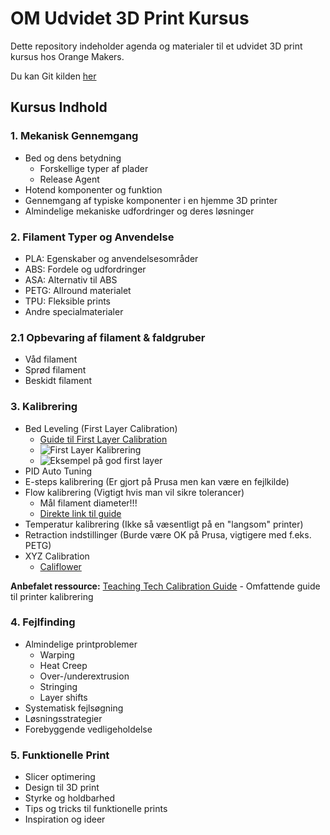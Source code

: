 # OM Udvidet 3D Print Kursus

Dette repository indeholder agenda og materialer til et udvidet 3D print kursus hos Orange Makers.

Du kan Git kilden [her](https://github.com/zenturacp/OMUdvidet3DPrint)

## Kursus Indhold

### 1. Mekanisk Gennemgang
- Bed og dens betydning
  - Forskellige typer af plader
  - Release Agent
- Hotend komponenter og funktion
- Gennemgang af typiske komponenter i en hjemme 3D printer
- Almindelige mekaniske udfordringer og deres løsninger

### 2. Filament Typer og Anvendelse
- PLA: Egenskaber og anvendelsesområder
- ABS: Fordele og udfordringer
- ASA: Alternativ til ABS
- PETG: Allround materialet
- TPU: Fleksible prints
- Andre specialmaterialer 

### 2.1 Opbevaring af filament & faldgruber
- Våd filament
- Sprød filament
- Beskidt filament

### 3. Kalibrering
- Bed Leveling (First Layer Calibration)
  - [Guide til First Layer Calibration](https://teachingtechyt.github.io/calibration.html#firstlayer)
  - ![First Layer Kalibrering](https://teachingtechyt.github.io/img/firstlayer.jpg)
  - ![Eksempel på god first layer](https://teachingtechyt.github.io/img/firstlayer2.jpg)
- PID Auto Tuning
- E-steps kalibrering (Er gjort på Prusa men kan være en fejlkilde)
- Flow kalibrering (Vigtigt hvis man vil sikre tolerancer)
  - Mål filament diameter!!!
  - [Direkte link til guide](https://teachingtechyt.github.io/calibration.html#flow)
- Temperatur kalibrering (Ikke så væsentligt på en "langsom" printer)
- Retraction indstillinger (Burde være OK på Prusa, vigtigere med f.eks. PETG)
- XYZ Calibration
  - [Califlower](https://vector3d.shop/products/califlower-calibration-tool-mk2)

**Anbefalet ressource:** [Teaching Tech Calibration Guide](https://teachingtechyt.github.io/calibration.html) - Omfattende guide til printer kalibrering

### 4. Fejlfinding
- Almindelige printproblemer
  - Warping
  - Heat Creep
  - Over-/underextrusion
  - Stringing
  - Layer shifts
- Systematisk fejlsøgning
- Løsningsstrategier
- Forebyggende vedligeholdelse

### 5. Funktionelle Print
- Slicer optimering
- Design til 3D print
- Styrke og holdbarhed
- Tips og tricks til funktionelle prints
- Inspiration og ideer
